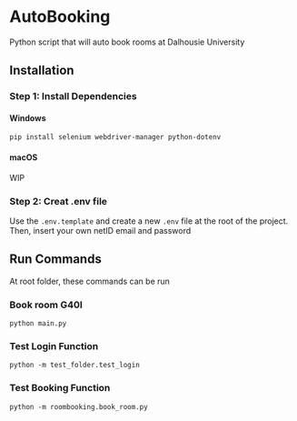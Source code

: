 # AutoBooking
Python script that will auto book rooms at Dalhousie University


## Installation
### Step 1: Install Dependencies
#### Windows
```
pip install selenium webdriver-manager python-dotenv
```

#### macOS
WIP


### Step 2: Creat .env file
Use the `.env.template` and create a new `.env` file at the root of the project.
Then, insert your own netID email and password


## Run Commands
At root folder, these commands can be run

### Book room G40I
`python main.py`

### Test Login Function
`python -m test_folder.test_login`

### Test Booking Function
`python -m roombooking.book_room.py`


